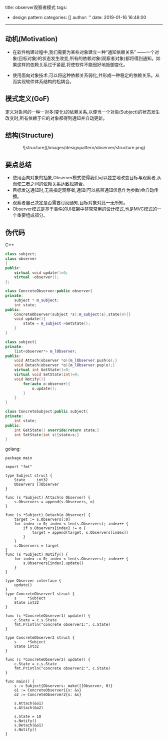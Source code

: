 title: observer观察者模式
tags:
  - design pattern
categories: []
author: ''
date: 2019-01-16 16:48:00
---
## 动机(Motivation)
* 在软件构建过程中,我们需要为某些对象建立一种“通知依赖关系” ——一个对象(目标对象)的状态发生改变,所有的依赖对象(观察者对象)都将得到通知。如果这样的依赖关系过于紧密,将使软件不能很好地抵御变化。

* 使用面向对象技术,可以将这种依赖关系弱化,并形成一种稳定的依赖关系。从而实现软件体系结构的松耦合。

## 模式定义(GoF)
定义对象间的一种一对多(变化)的依赖关系,以便当一个对象(Subject)的状态发生改变时,所有依赖于它的对象都得到通知并自动更新。

## 结构(Structure)
<div align=center>
![structure](/images/designpattern/observer/structure.png)
</div>

## 要点总结
* 使用面向对象的抽象,Observer模式使得我们可以独立地改变目标与观察者,从而使二者之间的依赖关系达致松耦合。
* 目标发送通知时,无需指定观察者,通知(可以携带通知信息作为参数)会自动传播。
* 观察者自己决定是否需要订阅通知,目标对象对此一无所知。
* Observer模式是基于事件的UI框架中非常常用的设计模式,也是MVC模式的一个重要组成部分。

## 伪代码
C++
``` cpp
class subject;
class observer
{
public:
    virtual void update()=0;
    virtual ~observer();
};

class ConcreteObserver:public observer{
private:
    subject * m_subject;
    int state;
public:
    ConcreteObserver(subject *s):m_subject(s),state(0){}
    void update(){
        state = m_subject->GetState();
    }
}

class subject{
private:
    list<observer*> m_lObserver;
public:
    void Attach(observer *o){m_lObserver.push(o);}
    void Detach(observer *o){m_lObserver.pop(o);}
    virtual int GetState()=0;
    virtual void SetState(int)=0;
    void Notify(){
        for(auto o:observer){
            o.update();
        }
    }
}

class ConcreteSubject:public subject{
private:
    int state;
public:
    int GetState() override{return state;}
    int SetState(int s){state=s;}
}
```

golang:
``` golang
package main

import "fmt"

type Subject struct {
	State     int32
	Observers []Observer
}

func (s *Subject) Attach(o Observer) {
	s.Observers = append(s.Observers, o)
}

func (s *Subject) Detach(o Observer) {
	target := s.Observers[:0]
	for index := 0; index < len(s.Observers); index++ {
		if s.Observers[index] != o {
			target = append(target, s.Observers[index])
		}
	}
	s.Observers = target
}
func (s *Subject) Notify() {
	for index := 0; index < len(s.Observers); index++ {
		s.Observers[index].update()
	}
}

type Observer interface {
	update()
}
type ConcreteObserver1 struct {
	s     *Subject
	State int32
}

func (c *ConcreteObserver1) update() {
	c.State = c.s.State
	fmt.Println("concrete observer1:", c.State)
}

type ConcreteObserver2 struct {
	s     *Subject
	State int32
}

func (c *ConcreteObserver2) update() {
	c.State = c.s.State
	fmt.Println("concrete observer2:", c.State)
}

func main() {
	s := Subject{Observers: make([]Observer, 0)}
	o1 := ConcreteObserver1{s: &s}
	o2 := ConcreteObserver2{s: &s}

	s.Attach(&o1)
	s.Attach(&o2)

	s.State = 10
	s.Notify()
	s.Detach(&o1)
	s.Notify()
}
```